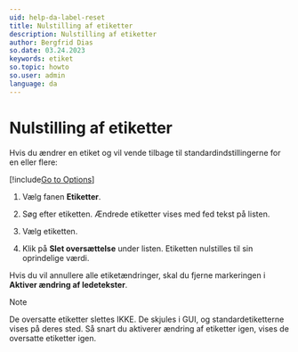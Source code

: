 ```yaml
---
uid: help-da-label-reset
title: Nulstilling af etiketter
description: Nulstilling af etiketter
author: Bergfrid Dias
so.date: 03.24.2023
keywords: etiket
so.topic: howto
so.user: admin
language: da
---
```


# Nulstilling af etiketter

Hvis du ændrer en etiket og vil vende tilbage til standardindstillingerne for en eller flere:

[!include[Go to Options](../includes/open-options.md)]

1. Vælg fanen **Etiketter**.

1. Søg efter etiketten. Ændrede etiketter vises med fed tekst på listen.

1. Vælg etiketten.

1. Klik på **Slet oversættelse** under listen. Etiketten nulstilles til sin oprindelige værdi.

Hvis du vil annullere alle etiketændringer, skal du fjerne markeringen i **Aktiver ændring af ledetekster**.

> [!NOTE]
> De oversatte etiketter slettes IKKE. De skjules i GUI, og standardetiketterne vises på deres sted. Så snart du aktiverer ændring af etiketter igen, vises de oversatte etiketter igen.

<!-- Referenced links -->

<!-- Referenced images -->
